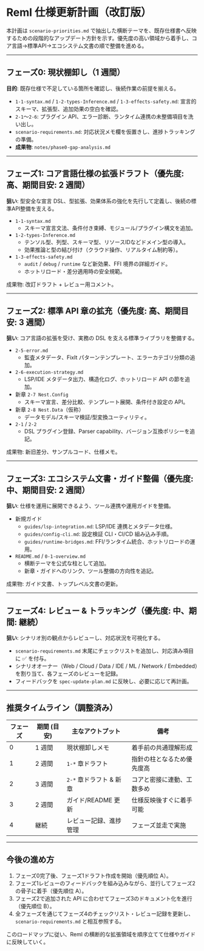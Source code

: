 # Reml 仕様更新計画（改訂版）

本計画は `scenario-priorities.md` で抽出した横断テーマを、既存仕様書へ反映するための段階的なアップデート方針を示す。優先度の高い領域から着手し、コア言語→標準API→エコシステム文書の順で整備を進める。

---

## フェーズ0: 現状棚卸し（1 週間）
**目的**: 既存仕様で不足している箇所を確認し、後続作業の前提を揃える。

- `1-1-syntax.md` / `1-2-types-Inference.md` / `1-3-effects-safety.md`: 宣言的スキーマ、拡張型、追加効果の空白を確認。
- `2-1`〜`2-6`: プラグイン API、エラー診断、ランタイム連携の未整備項目を洗い出し。
- `scenario-requirements.md`: 対応状況メモ欄を仮置きし、進捗トラッキングの準備。
- **成果物**: `notes/phase0-gap-analysis.md`

---

## フェーズ1: コア言語仕様の拡張ドラフト（優先度: 高、期間目安: 2 週間）
**狙い**: 型安全な宣言 DSL、型拡張、効果体系の強化を先行して定義し、後続の標準API整備を支える。

- `1-1-syntax.md`
  - スキーマ宣言文法、条件付き束縛、モジュール/プラグイン構文を追加。
- `1-2-types-Inference.md`
  - テンソル型、列型、スキーマ型、リソースIDなどドメイン型の導入。
  - 効果推論と型の結び付け（クラウド操作、リアルタイム制約等）。
- `1-3-effects-safety.md`
  - `audit` / `debug` / `runtime` など新効果、FFI 境界の詳細ガイド。
  - ホットリロード・差分適用時の安全規範。

成果物: 改訂ドラフト + レビュー用コメント。

---

## フェーズ2: 標準 API 章の拡充（優先度: 高、期間目安: 3 週間）
**狙い**: コア言語の拡張を受け、実務の DSL を支える標準ライブラリを整備する。

- `2-5-error.md`
  - 監査メタデータ、FixIt パターンテンプレート、エラーカテゴリ分類の追加。
- `2-6-execution-strategy.md`
  - LSP/IDE メタデータ出力、構造化ログ、ホットリロード API の節を追加。
- 新章 `2-7 Nest.Config`
  - スキーマ宣言、差分比較、テンプレート展開、条件付き設定の API。
- 新章 `2-8 Nest.Data`（仮称）
  - データモデル/スキーマ検証/型変換ユーティリティ。
- `2-1` / `2-2`
  - DSL プラグイン登録、Parser capability、バージョン互換ポリシーを追記。

成果物: 新旧差分、サンプルコード、仕様メモ。

---

## フェーズ3: エコシステム文書・ガイド整備（優先度: 中、期間目安: 2 週間）
**狙い**: 仕様を運用に展開できるよう、ツール連携や運用ガイドを整備。

- 新規ガイド
  - `guides/lsp-integration.md`: LSP/IDE 連携とメタデータ仕様。
  - `guides/config-cli.md`: 設定検証 CLI・CI/CD 組み込み手順。
  - `guides/runtime-bridges.md`: FFI/ランタイム統合、ホットリロードの運用。
- `README.md` / `0-1-overview.md`
  - 横断テーマを公式な柱として追加。
  - 新章・ガイドへのリンク、ツール整備の方向性を追記。

成果物: ガイド文書、トップレベル文書の更新。

---

## フェーズ4: レビュー & トラッキング（優先度: 中、期間: 継続）
**狙い**: シナリオ別の観点からレビューし、対応状況を可視化する。

- `scenario-requirements.md` 末尾にチェックリストを追加し、対応済み項目に ✅ を付与。
- シナリオオーナー（Web / Cloud / Data / IDE / ML / Network / Embedded）を割り当て、各フェーズのレビューを記録。
- フィードバックを `spec-update-plan.md` に反映し、必要に応じて再計画。

---

## 推奨タイムライン（調整済み）
| フェーズ | 期間 (目安) | 主なアウトプット | 備考 |
| --- | --- | --- | --- |
| 0 | 1 週間 | 現状棚卸しメモ | 着手前の共通理解形成 |
| 1 | 2 週間 | `1-*` 章ドラフト | 指針の柱となるため優先度高 |
| 2 | 3 週間 | `2-*` 章ドラフト & 新章 | コアと密接に連動、工数多め |
| 3 | 2 週間 | ガイド/README 更新 | 仕様反映後すぐに着手可能 |
| 4 | 継続 | レビュー記録、進捗管理 | フェーズ並走で実施 |

---

## 今後の進め方
1. フェーズ0完了後、フェーズ1ドラフト作成を開始（優先順位 A）。
2. フェーズ1レビューのフィードバックを組み込みながら、並行してフェーズ2の骨子に着手（優先順位 A）。
3. フェーズ2で追加された API に合わせてフェーズ3のドキュメント化を進行（優先順位 B）。
4. 全フェーズを通じてフェーズ4のチェックリスト・レビュー記録を更新し、`scenario-requirements.md` と相互参照する。

このロードマップに従い、Reml の横断的な拡張領域を順序立てて仕様やガイドに反映していく。
